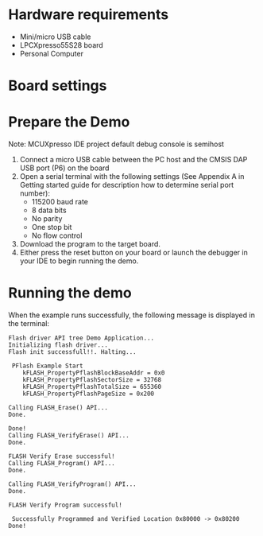 Hardware requirements
=====================
- Mini/micro USB cable
- LPCXpresso55S28 board
- Personal Computer

Board settings
============

Prepare the Demo
===============
Note: MCUXpresso IDE project default debug console is semihost
1.  Connect a micro USB cable between the PC host and the CMSIS DAP USB port (P6) on the board
2.  Open a serial terminal with the following settings (See Appendix A in Getting started guide for description how to determine serial port number):
    - 115200 baud rate
    - 8 data bits
    - No parity
    - One stop bit
    - No flow control
3.  Download the program to the target board.
4.  Either press the reset button on your board or launch the debugger in your IDE to begin running the demo.

Running the demo
================

When the example runs successfully, the following message is displayed in the terminal:

```
Flash driver API tree Demo Application...
Initializing flash driver...
Flash init successfull!!. Halting...

 PFlash Example Start 
	kFLASH_PropertyPflashBlockBaseAddr = 0x0
	kFLASH_PropertyPflashSectorSize = 32768
	kFLASH_PropertyPflashTotalSize = 655360
	kFLASH_PropertyPflashPageSize = 0x200

Calling FLASH_Erase() API...
Done.

Done!
Calling FLASH_VerifyErase() API...
Done.

FLASH Verify Erase successful!
Calling FLASH_Program() API...
Done.

Calling FLASH_VerifyProgram() API...
Done.

FLASH Verify Program successful!

 Successfully Programmed and Verified Location 0x80000 -> 0x80200 
Done!
```

